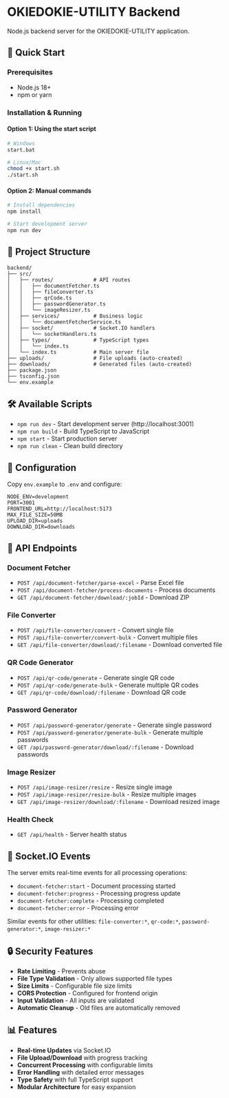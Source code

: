 # OKIEDOKIE-UTILITY Backend

Node.js backend server for the OKIEDOKIE-UTILITY application.

## 🚀 Quick Start

### Prerequisites
- Node.js 18+
- npm or yarn

### Installation & Running

#### Option 1: Using the start script
```bash
# Windows
start.bat

# Linux/Mac
chmod +x start.sh
./start.sh
```

#### Option 2: Manual commands
```bash
# Install dependencies
npm install

# Start development server
npm run dev
```

## 📁 Project Structure

```
backend/
├── src/
│   ├── routes/             # API routes
│   │   ├── documentFetcher.ts
│   │   ├── fileConverter.ts
│   │   ├── qrCode.ts
│   │   ├── passwordGenerator.ts
│   │   └── imageResizer.ts
│   ├── services/           # Business logic
│   │   └── documentFetcherService.ts
│   ├── socket/             # Socket.IO handlers
│   │   └── socketHandlers.ts
│   ├── types/              # TypeScript types
│   │   └── index.ts
│   └── index.ts            # Main server file
├── uploads/                # File uploads (auto-created)
├── downloads/              # Generated files (auto-created)
├── package.json
├── tsconfig.json
└── env.example
```

## 🛠️ Available Scripts

- `npm run dev` - Start development server (http://localhost:3001)
- `npm run build` - Build TypeScript to JavaScript
- `npm start` - Start production server
- `npm run clean` - Clean build directory

## 🔧 Configuration

Copy `env.example` to `.env` and configure:

```env
NODE_ENV=development
PORT=3001
FRONTEND_URL=http://localhost:5173
MAX_FILE_SIZE=50MB
UPLOAD_DIR=uploads
DOWNLOAD_DIR=downloads
```

## 📡 API Endpoints

### Document Fetcher
- `POST /api/document-fetcher/parse-excel` - Parse Excel file
- `POST /api/document-fetcher/process-documents` - Process documents
- `GET /api/document-fetcher/download/:jobId` - Download ZIP

### File Converter
- `POST /api/file-converter/convert` - Convert single file
- `POST /api/file-converter/convert-bulk` - Convert multiple files
- `GET /api/file-converter/download/:filename` - Download converted file

### QR Code Generator
- `POST /api/qr-code/generate` - Generate single QR code
- `POST /api/qr-code/generate-bulk` - Generate multiple QR codes
- `GET /api/qr-code/download/:filename` - Download QR code

### Password Generator
- `POST /api/password-generator/generate` - Generate single password
- `POST /api/password-generator/generate-bulk` - Generate multiple passwords
- `GET /api/password-generator/download/:filename` - Download passwords

### Image Resizer
- `POST /api/image-resizer/resize` - Resize single image
- `POST /api/image-resizer/resize-bulk` - Resize multiple images
- `GET /api/image-resizer/download/:filename` - Download resized image

### Health Check
- `GET /api/health` - Server health status

## 🔌 Socket.IO Events

The server emits real-time events for all processing operations:

- `document-fetcher:start` - Document processing started
- `document-fetcher:progress` - Processing progress update
- `document-fetcher:complete` - Processing completed
- `document-fetcher:error` - Processing error

Similar events for other utilities: `file-converter:*`, `qr-code:*`, `password-generator:*`, `image-resizer:*`

## 🔒 Security Features

- **Rate Limiting** - Prevents abuse
- **File Type Validation** - Only allows supported file types
- **Size Limits** - Configurable file size limits
- **CORS Protection** - Configured for frontend origin
- **Input Validation** - All inputs are validated
- **Automatic Cleanup** - Old files are automatically removed

## 📊 Features

- **Real-time Updates** via Socket.IO
- **File Upload/Download** with progress tracking
- **Concurrent Processing** with configurable limits
- **Error Handling** with detailed error messages
- **Type Safety** with full TypeScript support
- **Modular Architecture** for easy expansion
